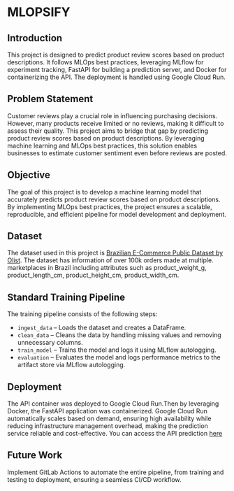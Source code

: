 # MLOPSIFY

## Introduction
This project is designed to predict product review scores based on product descriptions. It follows MLOps best practices, leveraging MLflow for experiment tracking, FastAPI for building a prediction server, and Docker for containerizing the API. The deployment is handled using Google Cloud Run.

## Problem Statement
Customer reviews play a crucial role in influencing purchasing decisions. However, many products receive limited or no reviews, making it difficult to assess their quality. 
This project aims to bridge that gap by predicting product review scores based on product descriptions. By leveraging machine learning and MLOps best practices, this solution enables businesses to estimate customer sentiment even before reviews are posted. 

## Objective
The goal of this project is to develop a machine learning model that accurately predicts product review scores based on product descriptions. By implementing MLOps best practices, the project ensures a scalable, reproducible, and efficient pipeline for model development and deployment.

## Dataset
The dataset used in this project is [Brazilian E-Commerce Public Dataset by Olist](https://www.kaggle.com/datasets/olistbr/brazilian-ecommerce). The dataset has information of over 100k orders made at multiple. marketplaces in Brazil including attributes such as product_weight_g, product_length_cm, product_height_cm, product_width_cm.

## Standard Training Pipeline
The training pipeline consists of the following steps:

* `ingest_data` – Loads the dataset and creates a DataFrame.
* `clean_data` – Cleans the data by handling missing values and removing unnecessary columns.
* `train_model` – Trains the model and logs it using MLflow autologging.
* `evaluation` – Evaluates the model and logs performance metrics to the artifact store via MLflow autologging.

## Deployment
The API container was deployed to Google Cloud Run.Then by leveraging Docker, the FastAPI application was containerized. Google Cloud Run automatically scales based on demand, ensuring high availability while reducing infrastructure management overhead, making the prediction service reliable and cost-effective.
You can access the API prediction [here](https://mlops-project-api-v2-36719627723.us-central1.run.app/docs)

## Future Work
Implement GitLab Actions to automate the entire pipeline, from training and testing to deployment, ensuring a seamless CI/CD workflow.




